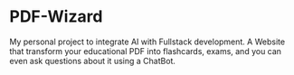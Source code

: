 # PDF-Wizard
My personal project to integrate AI with Fullstack development. A Website that transform your educational PDF into flashcards, exams, and you can even ask questions about it using a ChatBot.
